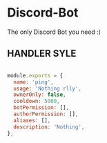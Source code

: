 # Discord-Bot
The only Discord Bot you need :)

## HANDLER SYLE

```js

module.exports = {
  name: 'ping',
  usage: 'Nothing rlly',
  ownerOnly: false, 
  cooldown: 5000,
  botPermission: [],
  authorPermission: [],
  aliases: [],
  description: 'Nothing',
};

```
